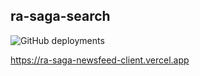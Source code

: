 ## ra-saga-search

![GitHub deployments](https://img.shields.io/github/deployments/liaksej/ra-saga-newsfeed-client/production?style=flat&logo=vercel&logoColor=white&label=vercel)


https://ra-saga-newsfeed-client.vercel.app
